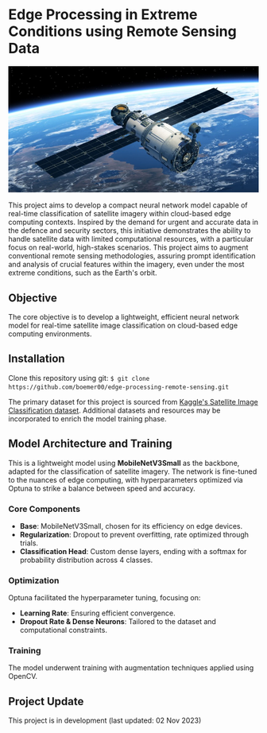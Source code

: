 # Edge Processing in Extreme Conditions using Remote Sensing Data

![](docs/renato-boemer-satellite-remote-sensing.jpeg)

This project aims to develop a compact neural network model capable of real-time classification of satellite imagery within cloud-based edge computing contexts. Inspired by the demand for urgent and accurate data in the defence and security sectors, this initiative demonstrates the ability to handle satellite data with limited computational resources, with a particular focus on real-world, high-stakes scenarios. This project aims to augment conventional remote sensing methodologies, assuring prompt identification and analysis of crucial features within the imagery, even under the most extreme conditions, such as the Earth's orbit.

## Objective
The core objective is to develop a lightweight, efficient neural network model for real-time satellite image classification on cloud-based edge computing environments.

## Installation
Clone this repository using git:
```$ git clone https://github.com/boemer00/edge-processing-remote-sensing.git```

The primary dataset for this project is sourced from [Kaggle's Satellite Image Classification dataset](https://www.kaggle.com/datasets/mahmoudreda55/satellite-image-classification). Additional datasets and resources may be incorporated to enrich the model training phase.

## Model Architecture and Training

This is a lightweight model using **MobileNetV3Small** as the backbone, adapted for the classification of satellite imagery. The network is fine-tuned to the nuances of edge computing, with hyperparameters optimized via Optuna to strike a balance between speed and accuracy.

### Core Components
- **Base**: MobileNetV3Small, chosen for its efficiency on edge devices.
- **Regularization**: Dropout to prevent overfitting, rate optimized through trials.
- **Classification Head**: Custom dense layers, ending with a softmax for probability distribution across 4 classes.

### Optimization
Optuna facilitated the hyperparameter tuning, focusing on:
- **Learning Rate**: Ensuring efficient convergence.
- **Dropout Rate & Dense Neurons**: Tailored to the dataset and computational constraints.

### Training
The model underwent training with augmentation techniques applied using OpenCV.

## Project Update
This project is in development (last updated: 02 Nov 2023)
